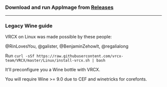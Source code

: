 ### Download and run AppImage from [Releases](https://github.com/vrcx-team/VRCX/releases)

---

### Legacy Wine guide

VRCX on Linux was made possible by these people:

@RinLovesYou, @galister, @BenjaminZehowlt, @regalialong

Run `curl -sSf https://raw.githubusercontent.com/vrcx-team/VRCX/master/Linux/install-vrcx.sh | bash`

It'll preconfigure you a Wine bottle with VRCX.

You will require Wine >= 9.0 due to CEF and winetricks for corefonts.
